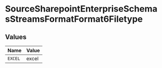 # SourceSharepointEnterpriseSchemasStreamsFormatFormat6Filetype


## Values

| Name    | Value   |
| ------- | ------- |
| `EXCEL` | excel   |